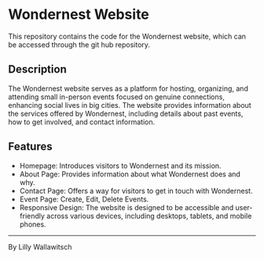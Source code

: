 # Wondernest Website

This repository contains the code for the Wondernest website, which can be accessed through the git hub repository.

## Description

The Wondernest website serves as a platform for hosting, organizing, and attending small in-person events focused on genuine connections, enhancing social lives in big cities. The website provides information about the services offered by Wondernest, including details about past events, how to get involved, and contact information.

## Features

- Homepage: Introduces visitors to Wondernest and its mission.
- About Page: Provides information about what Wondernest does and why.
- Contact Page: Offers a way for visitors to get in touch with Wondernest.
- Event Page: Create, Edit, Delete Events.
- Responsive Design: The website is designed to be accessible and user-friendly across various devices, including desktops, tablets, and mobile phones.

---

By Lilly Wallawitsch
